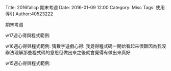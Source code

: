 Title: 2016fallcp 期末考週
Date: 2016-01-09 12:00
Category: Misc
Tags: 使用導引
Author:40523222

期末考週

w17週心得與程式範例:

w16週心得與程式範例:
猜數字遊戲心得: 我覺得程式碼一開始看起來很難因為我沒辦法理解那些程式碼的意思但做出來之後就會覺得有做出來真好

w15週心得與程式範例:
